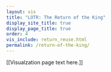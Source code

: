```yaml
---
layout: vis
title: "LOTR: The Return of the King"
display_site_title: true
display_page_title: true
order: 4
vis_include: return_reuse.html
permalink: /return-of-the-king/
---
```


[[Visualzation page text here.]]
